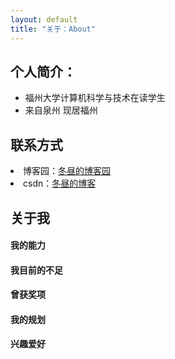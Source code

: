 ```yaml
---
layout: default
title: "关于：About"
---
```


## 个人简介：

* 福州大学计算机科学与技术在读学生
* 来自泉州 现居福州

## 联系方式

<p class="contact">
<li>博客园：<a href="https://home.cnblogs.com/u/032002134yjd">冬昼的博客园</a> </li>
<li>csdn：<a href="https://blog.csdn.net/m0_52386766?spm=1000.2115.3001.5343">冬昼的博客</a> </li>
</p>

## 关于我

#### 我的能力


#### 我目前的不足



#### 曾获奖项



#### 我的规划


#### 兴趣爱好


